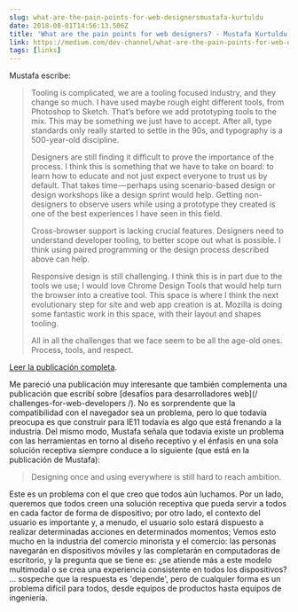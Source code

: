 ```yaml
---
slug: what-are-the-pain-points-for-web-designersmustafa-kurtuldu
date: 2018-08-01T14:56:13.506Z
title: 'What are the pain points for web designers? - Mustafa Kurtuldu'
link: https://medium.com/dev-channel/what-are-the-pain-points-for-web-designers-4165bd052ba
tags: [links]
---
```

Mustafa escribe:

> Tooling is complicated, we are a tooling focused industry, and they change so much. I have used maybe rough eight different tools, from Photoshop to Sketch. That&#x2019;s before we add prototyping tools to the mix. This may be something we just have to accept. After all, type standards only really started to settle in the 90s, and typography is a 500-year-old discipline.
> 
> Designers are still finding it difficult to prove the importance of the process. I think this is something that we have to take on board: to learn how to educate and not just expect everyone to trust us by default. That takes time&#x200a;&#x2014;&#x200a;perhaps using scenario-based design or design workshops like a design sprint would help. Getting non-designers to observe users while using a prototype they created is one of the best experiences I have seen in this field.
> 
> Cross-browser support is lacking crucial features. Designers need to understand developer tooling, to better scope out what is possible. I think using paired programming or the design process described above can help.
> 
> Responsive design is still challenging. I think this is in part due to the tools we use; I would love Chrome Design Tools that would help turn the browser into a creative tool. This space is where I think the next evolutionary step for site and web app creation is at. Mozilla is doing some fantastic work in this space, with their layout and shapes tooling.
> 
> All in all the challenges that we face seem to be all the age-old ones. Process, tools, and respect.


[Leer la publicación completa](https://medium.com/dev-channel/what-are-the-pain-points-for-web-designers-4165bd052ba).

Me pareció una publicación muy interesante que también complementa una publicación que escribí sobre [desafíos para desarrolladores web](/ challenges-for-web-developers /). No es sorprendente que la compatibilidad con el navegador sea un problema, pero lo que todavía preocupa es que construir para IE11 todavía es algo que está frenando a la industria. Del mismo modo, Mustafa señala que todavía existe un problema con las herramientas en torno al diseño receptivo y el énfasis en una sola solución receptiva siempre conduce a lo siguiente (que está en la publicación de Mustafa):

> Designing once and using everywhere is still hard to reach ambition.


Este es un problema con el que creo que todos aún luchamos. Por un lado, queremos que todos creen una solución receptiva que pueda servir a todos en cada factor de forma de dispositivo; por otro lado, el contexto del usuario es importante y, a menudo, el usuario solo estará dispuesto a realizar determinadas acciones en determinados momentos; Vemos esto mucho en la industria del comercio minorista y el comercio: las personas navegarán en dispositivos móviles y las completarán en computadoras de escritorio, y la pregunta que se tiene es: ¿se atiende más a este modelo multimodal o se crea una experiencia consistente en todos los dispositivos? ... sospeche que la respuesta es 'depende', pero de cualquier forma es un problema difícil para todos, desde equipos de productos hasta equipos de ingeniería.
